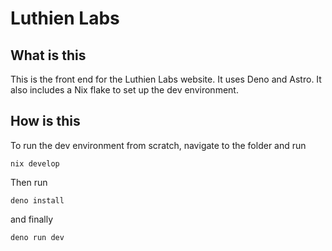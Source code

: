 # Luthien Labs 

## What is this

This is the front end for the Luthien Labs website. It uses Deno and Astro. It also includes a Nix flake to set up the dev environment.

## How is this

To run the dev environment from scratch, navigate to the folder and run 

`nix develop`

Then run 

`deno install`

and finally 

`deno run dev`